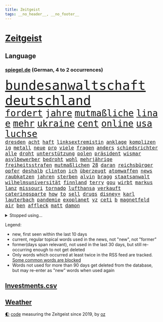 ```yaml
---
title: Zeitgeist
tags: __no_header__, __no_footer__
---
```


# [Zeitgeist](https://oliz.io/zeitgeist/)

## Language

<h3><a href="https://www.spiegel.de" target="_blank">spiegel.de</a> (German, 4 to 2 occurrences)</h3>
<p style="font-family:monospace">
<span style="font-size:32pt"><a href="news_links.html#bundesanwaltschaft" class="current">bundesanwaltschaft</a></span>
<span style="font-size:32pt"><a href="news_links.html#deutschland" class="current">deutschland</a></span>
<br>
<span style="font-size:22pt"><a href="news_links.html#fordert" class="current">fordert</a></span>
<span style="font-size:22pt"><a href="news_links.html#jahre" class="current">jahre</a></span>
<span style="font-size:22pt"><a href="news_links.html#mutmaßliche" class="current">mutmaßliche</a></span>
<span style="font-size:22pt"><a href="news_links.html#lina" class="new">lina</a></span>
<span style="font-size:22pt"><a href="news_links.html#e" class="current">e</a></span>
<span style="font-size:22pt"><a href="news_links.html#mehr" class="current">mehr</a></span>
<span style="font-size:22pt"><a href="news_links.html#ukraine" class="current">ukraine</a></span>
<span style="font-size:22pt"><a href="news_links.html#cent" class="current">cent</a></span>
<span style="font-size:22pt"><a href="news_links.html#online" class="current">online</a></span>
<span style="font-size:22pt"><a href="news_links.html#usa" class="current">usa</a></span>
<span style="font-size:22pt"><a href="news_links.html#luchse" class="new">luchse</a></span>
<br>
<span style="font-size:12pt"><a href="news_links.html#dresden" class="current">dresden</a></span>
<span style="font-size:12pt"><a href="news_links.html#acht" class="current">acht</a></span>
<span style="font-size:12pt"><a href="news_links.html#haft" class="current">haft</a></span>
<span style="font-size:12pt"><a href="news_links.html#linksextremistin" class="new">linksextremistin</a></span>
<span style="font-size:12pt"><a href="news_links.html#anklage" class="current">anklage</a></span>
<span style="font-size:12pt"><a href="news_links.html#komplizen" class="current">komplizen</a></span>
<span style="font-size:12pt"><a href="news_links.html#ig" class="current">ig</a></span>
<span style="font-size:12pt"><a href="news_links.html#metall" class="current">metall</a></span>
<span style="font-size:12pt"><a href="news_links.html#neue" class="current">neue</a></span>
<span style="font-size:12pt"><a href="news_links.html#pro" class="current">pro</a></span>
<span style="font-size:12pt"><a href="news_links.html#viele" class="current">viele</a></span>
<span style="font-size:12pt"><a href="news_links.html#fragen" class="current">fragen</a></span>
<span style="font-size:12pt"><a href="news_links.html#anders" class="current">anders</a></span>
<span style="font-size:12pt"><a href="news_links.html#schiedsrichter" class="current">schiedsrichter</a></span>
<span style="font-size:12pt"><a href="news_links.html#alle" class="current">alle</a></span>
<span style="font-size:12pt"><a href="news_links.html#droht" class="current">droht</a></span>
<span style="font-size:12pt"><a href="news_links.html#unterstützung" class="current">unterstützung</a></span>
<span style="font-size:12pt"><a href="news_links.html#polen" class="current">polen</a></span>
<span style="font-size:12pt"><a href="news_links.html#präsident" class="current">präsident</a></span>
<span style="font-size:12pt"><a href="news_links.html#wismar" class="new">wismar</a></span>
<span style="font-size:12pt"><a href="news_links.html#asylbewerber" class="current">asylbewerber</a></span>
<span style="font-size:12pt"><a href="news_links.html#bedroht" class="current">bedroht</a></span>
<span style="font-size:12pt"><a href="news_links.html#wohl" class="current">wohl</a></span>
<span style="font-size:12pt"><a href="news_links.html#mehrjährige" class="current">mehrjährige</a></span>
<span style="font-size:12pt"><a href="news_links.html#freiheitsstrafen" class="current">freiheitsstrafen</a></span>
<span style="font-size:12pt"><a href="news_links.html#mutmaßlichen" class="current">mutmaßlichen</a></span>
<span style="font-size:12pt"><a href="news_links.html#28" class="current">28</a></span>
<span style="font-size:12pt"><a href="news_links.html#daran" class="current">daran</a></span>
<span style="font-size:12pt"><a href="news_links.html#reichsbürger" class="current">reichsbürger</a></span>
<span style="font-size:12pt"><a href="news_links.html#opfer" class="current">opfer</a></span>
<span style="font-size:12pt"><a href="news_links.html#deshalb" class="current">deshalb</a></span>
<span style="font-size:12pt"><a href="news_links.html#clinton" class="current">clinton</a></span>
<span style="font-size:12pt"><a href="news_links.html#ich" class="current">ich</a></span>
<span style="font-size:12pt"><a href="news_links.html#überzeugt" class="current">überzeugt</a></span>
<span style="font-size:12pt"><a href="news_links.html#atomwaffen" class="current">atomwaffen</a></span>
<span style="font-size:12pt"><a href="news_links.html#news" class="current">news</a></span>
<span style="font-size:12pt"><a href="news_links.html#raubkatzen" class="current">raubkatzen</a></span>
<span style="font-size:12pt"><a href="news_links.html#jahren" class="current">jahren</a></span>
<span style="font-size:12pt"><a href="news_links.html#sterben" class="current">sterben</a></span>
<span style="font-size:12pt"><a href="news_links.html#alvin" class="new">alvin</a></span>
<span style="font-size:12pt"><a href="news_links.html#bragg" class="new">bragg</a></span>
<span style="font-size:12pt"><a href="news_links.html#staatsanwalt" class="current">staatsanwalt</a></span>
<span style="font-size:12pt"><a href="news_links.html#wilhelmsuniversität" class="new">wilhelmsuniversität</a></span>
<span style="font-size:12pt"><a href="news_links.html#finnland" class="current">finnland</a></span>
<span style="font-size:12pt"><a href="news_links.html#terry" class="new">terry</a></span>
<span style="font-size:12pt"><a href="news_links.html#gou" class="new">gou</a></span>
<span style="font-size:12pt"><a href="news_links.html#wirbt" class="current">wirbt</a></span>
<span style="font-size:12pt"><a href="news_links.html#markus" class="current">markus</a></span>
<span style="font-size:12pt"><a href="news_links.html#lanz" class="current">lanz</a></span>
<span style="font-size:12pt"><a href="news_links.html#missouri" class="current">missouri</a></span>
<span style="font-size:12pt"><a href="news_links.html#tornado" class="current">tornado</a></span>
<span style="font-size:12pt"><a href="news_links.html#lufthansa" class="current">lufthansa</a></span>
<span style="font-size:12pt"><a href="news_links.html#verkauft" class="current">verkauft</a></span>
<span style="font-size:12pt"><a href="news_links.html#cateringsparte" class="new">cateringsparte</a></span>
<span style="font-size:12pt"><a href="news_links.html#how" class="new">how</a></span>
<span style="font-size:12pt"><a href="news_links.html#to" class="current">to</a></span>
<span style="font-size:12pt"><a href="news_links.html#sell" class="new">sell</a></span>
<span style="font-size:12pt"><a href="news_links.html#drugs" class="new">drugs</a></span>
<span style="font-size:12pt"><a href="news_links.html#disney+" class="current">disney+</a></span>
<span style="font-size:12pt"><a href="news_links.html#karl" class="current">karl</a></span>
<span style="font-size:12pt"><a href="news_links.html#lauterbach" class="current">lauterbach</a></span>
<span style="font-size:12pt"><a href="news_links.html#pandemie" class="current">pandemie</a></span>
<span style="font-size:12pt"><a href="news_links.html#exoplanet" class="new">exoplanet</a></span>
<span style="font-size:12pt"><a href="news_links.html#yz" class="new">yz</a></span>
<span style="font-size:12pt"><a href="news_links.html#ceti" class="new">ceti</a></span>
<span style="font-size:12pt"><a href="news_links.html#b" class="current">b</a></span>
<span style="font-size:12pt"><a href="news_links.html#magnetfeld" class="new">magnetfeld</a></span>
<span style="font-size:12pt"><a href="news_links.html#air" class="current">air</a></span>
<span style="font-size:12pt"><a href="news_links.html#ben" class="current">ben</a></span>
<span style="font-size:12pt"><a href="news_links.html#affleck" class="current">affleck</a></span>
<span style="font-size:12pt"><a href="news_links.html#matt" class="new">matt</a></span>
<span style="font-size:12pt"><a href="news_links.html#damon" class="new">damon</a></span>
</p>
<details>
<summary>Stopped using...</summary>
<p class="former" style="font-size:12pt">
75(895) mitunter(895) stars(895) toni(895) denken(894) rote(894) steigenden(894) aufmerksamkeit(893) beobachten(893) freien(893) heftig(892) myanmar(892) rechtsextreme(892) 12(891) bundesrepublik(891) coronamaßnahmen(891) diktator(891) einwohner(891) einzug(891) endet(891) gemeinden(891) nazis(891) terroristen(891) einstigen(890) fbi(890) gerechtigkeit(890) höher(890) verunglückt(890) besitzer(889) elektroauto(889) engagement(889) präsidentschaftswahl(889) öfter(889) bayerische(888) enthüllt(888) kaputt(888) legendären(888) minute(888) reiche(888) unerwartet(888) verriet(888) abstimmen(887) bilden(887) bloß(887) einführen(887) fahrzeuge(887) kontrolliert(887) maskenpflicht(887) november(887) privaten(887) bundestagswahl(886) gebraucht(886) san(886) woher(886) bmw(885) niederländische(885) ringt(885) schlug(885) big(884) diplomaten(884) herzogin(884) kamera(884) miteinander(884) nigeria(884) standort(884) erkrankung(883) feuerwehrleute(883) kandidaten(883) rettet(883) selben(883) fahrt(882) gastgeber(882) kochen(882) reißt(882) 3(881) demokratische(881) premiere(881) schmidt(881) warf(881) half(880) mittlerweile(880) sendet(880) aktiv(879) demokratischen(879) sichergestellt(879) verkaufen(879) 45(878) park(878) wende(878) flüchtlingen(877) genauso(877) potsdam(877) tödlich(877) bedeutung(876) stadion(876) ordnung(875) einnahmen(874) produzieren(874) feld(873) form(873) gefangene(872) meinen(872) tragödie(872) vieles(871) außerhalb(870) dich(870) kate(870) spanische(870) aufarbeitung(869) mehrerer(869) echten(868) einiger(868) insassen(868) griechischen(866) syrer(866) vorne(865) bob(864) enorme(864) enttäuschung(863) istanbul(863) rang(863) stress(863) beitrag(862) ministerien(861) popstar(860) automatisch(859) bester(859) entschuldigung(859) flagge(857) bundesnetzagentur(854) hinweis(853) 36(852) uhaft(849) überfordert(847) erhöhen(843) ursprünglich(840) daheim(835) weltmeisterschaft(835) leiter(809) westliche(781) fuhren(776) gemüse(772) verlusten(754) 4000(746) ausländischen(735) athen(731) wochenrückblick(714) angebote(712) 250(702) zwischenfall(695) fußballstar(686) holz(677) arbeitsmarkt(666) spiegelreporter(646) eröffnung(634) seither(630) kümmern(627) drohenden(623) insbesondere(613) rechtens(612) las(603) ralf(603) vegas(603) ermordung(599) flut(596) landsleute(595) 120(588) kameras(587) umkämpften(585) jahrzehnt(580) erkrankte(577) 400000(575) ali(574) alternative(573) händen(566) niedergang(565) anlage(564) befreiung(561) schlafen(561) illegaler(556) kalten(550) 73(549) söders(541) schnelles(537) abtreibung(536) abhängigkeit(528) ruhestand(519) verständigt(514) parlamentarier(513) sprecherin(508) weißer(505) abu(504) feiertag(504) radikaler(504) rhein(504) ungewöhnliche(498) stromausfall(497) euländer(496) fahndet(494) stadtteil(494) generationen(488) nutzung(486) eindringlichen(484) summen(484) gewaltsamen(483) rande(482) trip(478) guterres(476) laura(475) energiekonzern(471) einfacher(468) waffenruhe(465) brennt(460) eukommissionschefin(457) einzig(447) bronze(444) ersatz(443) gefechte(441) waffenlieferungen(441) zerstörung(440) g7staaten(439) influencerin(436) ansprüche(434) hinzu(432) ring(428) überwachung(428) großbrand(426) vettel(426) berichteten(422) wandern(422) bonn(421) unterscheiden(420) 2002(417) kambodscha(415) wagt(415) dresdner(413) klitschko(409) journalismus(406) einheiten(404) verantwortlichen(402) verwaltung(395) rené(394) benötigt(393) silber(389) sklaverei(385) fortsetzen(383) inakzeptable(379) odessa(378) schildern(378) profitierte(376) ukrainenews(376) vorab(376) vertreten(372) künstlerin(366) typ(365) breiten(361) ungewiss(361) klassenzimmer(359) niedersächsischen(355) raser(353) messerattacke(352) bezeichnen(348) indem(348) dmitrij(347) dicke(346) überlebenden(346) fair(345) g20(345) spekulationen(343) abgrund(341) fußballweltmeisterschaft(341) weichen(340) ernste(337) täters(337) g7(336) entsprechend(334) ertrinken(334) einsetzt(324) usdollar(322) hammer(321) regieren(320) ärztinnen(320) fahrräder(314) halt(314) verdrängen(309) fragwürdige(308) el(307) momentan(303) ereignete(300) klimakatastrophe(300) r(300) empfindet(298) lngterminal(298) cannabis(297) demonstrierende(296) zumutung(295) debattiert(293) zeremonie(292) dividende(291) heimspiel(291) kaiserslautern(290) 22jähriger(288) tiefer(286) laufender(284) save(284) dokument(283) exmann(283) senegal(283) therapien(283) kaffee(282) miss(282) tempel(282) idol(281) furore(278) wohnmobil(278) voraussichtlich(276) hast(274) bewiesen(273) geschrumpft(273) maschine(273) gelöscht(272) jubelte(271) republikanern(271) uniper(271) attraktiver(270) baum(270) zwillinge(270) ryan(268) internationales(267) unentschieden(266) blatt(265) verbraucherzentrale(265) energieversorger(263) fünfmal(257) bruttoinlandsprodukt(256) nennen(256) bleibe(255) kampagne(255) genauer(254) davis(253) erhöhungen(253) uneins(253) verteilen(253) islamische(251) schmerzhaft(250) stören(249) vernichtet(249) medizinische(247) trendwende(245) gestrandete(244) koffer(244) bond(243) grundstück(243) fasst(240) verleihung(239) geräumt(238) umweltschützer(238) ältesten(237) victoria(236) gabrielle(233) linien(233) korrekt(232) tim(232) untergrund(232) brandt(230) schönheitsideale(230) üppige(227) children(225) zweitgrößte(225) kater(224) manipulation(224) protestbewegung(224) feierabend(223) 89(222) volksheld(222) erhielten(221) extremisten(220) flüsse(220) 25000(219) indirekt(218) raketenangriffen(217) durchzusetzen(215) terminal(215) selbstbewusstsein(214) parken(213) geistlichen(210) porträt(209) ramona(209) beworben(207) jackson(207) rot(206) achtziger(204) klappen(202) aufsicht(201) klimaprotest(201) missverständnis(200) regenfällen(200) telekom(200) kündigung(199) geprallt(198) oppositionschef(198) goldener(197) schmuck(196) gefährdung(195) intrigen(195) trauma(195) ökologisch(195) 1992(194) milliardengewinne(194) umweltfreundlich(194) vorreiter(194) bundesbank(193) eben(193) überreste(193) rihanna(192) satellitenbilder(192) zurückkehren(192) zuschuss(191) kanadischen(190) heikler(189) kontroverse(189) verhaltens(189) flüchtlingsunterkunft(188) schoigu(188) badenwürttembergischen(186) bewusstlos(185) erledigt(185) tel(185) recherche(183) bauart(182) kriminalität(182) nutzern(182) rechtsradikale(182) entkam(181) prominenteste(181) harmonie(180) tarifstreit(180) ansonsten(179) befreiten(179) besessen(179) zuzug(179) ausgenutzt(178) sportlerin(178) 2050(177) gaspreisbremse(176) potter(176) fortschrittlich(175) aviv(174) oregon(174) arroganz(173) quer(173) erschließen(172) psychologin(172) unternehmensberatung(172) grenzgebiet(171) machtwechsel(171) bootsunglück(170) hessischen(170) benennen(169) gemäßigt(169) rekordhalter(169) windsor(169) zusage(169) abwahl(168) lahmzulegen(168) dreieinhalb(167) finanzämter(166) kurswechsel(166) hergestellt(165) offensiv(165) symbole(165) verfängt(164) vergnügen(163) innere(162) müht(162) steven(162) teamkollegen(162) piqué(160) soldatin(160) daniela(159) flüssigerdgas(159) raketenangriffe(159) sofia(159) zweifeln(159) belege(158) hungersnot(157) immunsystem(157) milliardenschweren(157) überraschte(157) 3500(156) zusammengestoßen(155) feindbild(154) kapitalmarkt(154) parolen(154) regierenden(153) überbringen(153) übergewicht(153) erzielen(152) forscht(152) 23jährige(151) ausgegeben(151) geiger(151) wumms(151) ecken(150) rasanter(150) synagoge(150) desinformation(149) drehbücher(149) labourpartei(149) anerkannt(148) dominik(148) komponiert(148) lawine(147) streits(147) deckel(146) osterinsel(146) schönheit(146) schweben(145) energiepreisbremse(144) gerechte(144) teenagerin(144) unverständnis(144) absolviert(143) emanzipation(142) unterdrücken(142) daei(141) carolina(140) minsk(140) steve(140) unternommen(140) angetreten(139) aufsichtsrat(138) lebzeiten(138) schulterschluss(138) topspieler(138) forciert(137) gewehrt(137) hot(137) pyrotechnik(137) katholischer(136) neudelhi(136) obst(136) tottenham(136) wiederholung(136) year(136) befragung(135) erleichterung(135) fatih(135) harrt(135) mitarbeiterinnen(135) nächtlichen(134) sinnlos(134) titelfavorit(134) uskonzern(134) boulevardzeitung(133) zusammenstößen(133) fassungslosigkeit(132) gestohlenen(132) limit(132) nüchtern(132) orden(132) steuert(132) versichert(132) amerikanerin(131) ceo(130) kerzen(130) loben(130) tieres(130) birol(129) ieachef(129) schmid(129) sibirien(128) zubereitet(128) aktionäre(127) rücktrittsankündigung(126) ulm(126) rechtsextremist(125) wohnungsnot(125) as(124) düster(124) plastik(124) volkswirtschaft(124) schossen(123) verborgen(123) bahrain(122) finanzaufsicht(121) meiden(121) singt(121) ausharren(120) frühstück(120) jüdische(120) korruptionsprozess(120) grenzregion(119) miles(119) südafrikas(119) dhabi(118) stadien(118) chinesisches(117) artenschutz(116) profit(116) staates(116) stellenabbau(116) stimmten(116) verschicken(116) verunsichert(116) itamar(115) pop(115) basf(114) nordkoreanische(114) regimekritiker(114) umsatzeinbruch(114) neuartigen(113) ungehorsam(113) abbauen(112) angestoßen(112) antwortet(112) prophezeit(112) skispringen(112) maren(111) skispringerin(111) süß(111) chefposten(110) gedroht(110) winterpause(110) hirn(109) kassierten(109) protestierende(109) traunstein(109) mediathek(108) nevada(108) exemplare(107) pakistanischen(107) sieges(107) text(107) tribüne(107) unterschriften(107) 47(106) nutzerinnen(106) prangt(106) winterschlaf(106) diverser(105) gewöhnt(105) bewaffneter(104) erdgasförderung(104) ließe(104) traumjob(104) welch(104) lieder(103) segler(103) vollen(102) frontal(101) game(101) kunstwerk(101) prorussische(101) raketentest(101) wagnergruppe(101) bräuchten(100) gegenentwurf(100) jüdisches(100) linus(100) saarlouis(100) städtischen(100) reste(98) totale(98) krisenmanagement(97) landeshauptstadt(97) banker(96) eisige(96) leeren(96) madonna(96) spielmacher(96) bewaffneten(95) goldenen(95) labor(95) persönlichkeit(95) regierende(95) terrorisiert(95) toyota(95) emails(94) metalband(94) nordirlandprotokoll(94) naturschützer(93) akzeptanz(92) erzwingen(92) flüchtete(92) krachend(92) sangen(92) auffällige(91) befindlichkeiten(91) cook(91) ferner(91) klimabericht(91) mac(91) mühsam(91) paartherapeuten(91) unmöglich(91) verschanzen(91) dominanz(90) erhob(90) erwürgt(90) sattel(90) steuerzahlerbund(90) eubeitritt(89) gespült(89) hochfahren(89) streitkräften(89) treffers(89) ungewöhnlicher(89) kombination(88) rassismusvorwurf(88) rächt(88) tumor(88) vizeweltmeister(88) würstchen(88) ähnlicher(88) aufgelöst(87) biograf(87) cloppenburg(87) fynn(87) geschützten(87) kliemann(87) mag(87) 170000(86) bukele(86) gasförderung(86) gebrannt(86) lila(86) milliardensubventionen(86) nachholbedarf(86) nayib(86) parlamentsausschuss(86) polarlichter(86) preisbremsen(86) salvador(86) trieb(86) vätern(86) wunderbare(86) filzskandal(85) illerkirchberg(85) oberhof(85) strukturelle(85) woke(85) herzop(84) millionenpublikum(84) regierungsbündnis(84) schlapp(84) sicherungsverwahrung(84) armbruster(83) autopilot(83) bands(83) hecking(83) nathalie(83) 70000(82) euparlamentspräsidentin(82) kundgebung(82) metsola(82) thessaloniki(82) traditionellen(82) wegfall(82) behandeln(81) co2speicher(81) drangen(81) kongo(81) ziviler(81) fremden(80) gasspeichern(80) pionier(80) verlässlichen(80) csupolitiker(79) down(79) einwanderer(79) mindern(79) platzen(79) prestige(79) roberta(79) verheerendes(79) annahme(78) cold(78) goggia(78) grundlegenden(78) mexikostadt(78) mitgliedsländer(78) revolutionswächter(78) schatz(78) schwimmendes(78) strikten(78) unerwarteter(78) winterwetter(78) überflüssig(78) hungern(77) rechtmäßigkeit(77) rückenschmerzen(77) satzung(77) üppig(77) biennale(76) ganzer(76) kuratiert(76) nachfahren(76) quote(76) raumkapsel(76) sagten(76) untersuchungsbericht(76) venedig(76) verspannungen(76) vorweg(76) weber(76) brustkrebs(75) feldern(75) öffentlichkeitswirksam(75) auflage(74) bayerisches(74) gesundheitliche(74) großstädte(74) lecker(74) mobile(74) todesliste(74) afdpolitikerin(73) arbeitszeiten(73) besserung(73) bußgeld(73) tiefgarage(73) zankt(73) aufgehört(72) entfremdung(72) krebstherapie(72) rechtsextremisten(72) zufriedener(72) autoritäre(71) festivals(71) gebühren(71) häftlinge(71) mitsamt(71) prozesse(71) schilderte(71) sojuskapsel(71) theaterleiter(71) wahnsinn(71) wettern(71) genehmigungen(70) filmfestival(69) möglichem(69) politikers(69) unterstütze(69) abgewickelt(68) abschlussdokument(68) lüdenscheid(68) saßen(68) unablässig(68) benfica(67) schein(67) akute(66) fernando(66) patientenschützer(66) podest(66) wolodymir(66) zwischenbilanz(66) christdemokraten(65) häuslicher(65) irrtum(65) ludwigshafen(65) michail(65) relativiert(65) tauchern(65) berufungsverfahren(64) fahrzeugen(64) fleischwolf(64) kambodschanischen(64) kandidatin(64) mandat(64) neutral(64) bolivien(63) coronatestpflicht(63) desinteresse(63) hochhaus(63) lautstarker(63) prinzen(63) raumfahrer(63) autobahnbrücke(62) graf(62) lügenmärchen(62) memphis(62) seeler(62) stiehlt(62) 2005(61) süditalien(61) wohlstand(61) basketballprofi(60) griechen(60) juan(60) gesundheitsamt(59) rückgrat(59) schiene(59) abwehrspieler(58) ampelbündnis(58) fehlendes(58) klausur(58) silvesterkrawallen(58) wellinger(58) behördenangaben(57) bewahren(57) demokratisch(57) gewaltsame(57) vorgesetzter(57) 250000(56) anteilnahme(56) bildungsungerechtigkeit(56) charlotte(56) euabgeordneter(56) gesichtet(56) jungstar(56) kommender(56) minderjährigen(56) türmt(56) verschärfte(56) abzukassieren(55) airbnb(55) allheilmittel(55) ausmisten(55) bänke(55) franco(55) ruhm(55) 34jährige(54) 365(54) arbeitslosenquote(54) jene(54) kräften(54) wikipedia(54) willy(54) babysitter(53) dunkler(53) ebikes(53) einbrechen(53) ergänzen(53) europäisches(53) lebensmittelbranche(53) palästinensern(53) umarmen(53) verkehrssicherheit(53) überrannt(53) altbacken(52) esstisch(52) gemessen(52) romeo(52) ärgerte(52) ausrede(51) bundespolitische(51) härteste(51) leopard(51) schild(51) spdregierungschefin(51) technologie(51) filter(50) hanks(50) koks(50) langläuferinnen(50) neureuther(50) revanchiert(50) schreckschusswaffen(50) sensationell(50) zusammenstöße(50) antisemitischer(49) hereingefallen(49) kuriosen(49) titelrennen(49) trieben(49) wmgeneralprobe(49) überdenken(49) 59jährige(48) beschwört(48) büßen(48) mordverdachts(48) süchtig(48) 14000(47) bürokratischer(47) glamour(47) kassierte(47) 425(46) automarkt(46) fehlerhaft(46) gefühlt(46) geldtransporter(46) hitlergruß(46) nudeln(46) pantera(46) winterstürme(46) antritt(45) bowl(45) frösche(45) gestörte(45) olympiadritte(45) passagen(45) platzverweis(45) queensland(45) vertraut(45) wetterbedingungen(45) windenergieausbau(45) zaubertor(45) zurückgelassen(45) 1990(44) drittländer(44) formieren(44) friedlicher(44) hockeynationalmannschaft(44) kira(44) manöver(44) nicolas(44) durchschnittliche(43) jäger(43) katastrophalen(43) shakira(43) soße(43) streitgespräch(43) antonio(42) exkommandeur(42) fluchtroute(41) friedensinitiative(41) jelena(41) kürzen(41) sandsäcken(41) supercomputer(41) zurückgreifen(41) schneeregen(40) versteht(40) 22jährigen(39) ermuntert(39) grundsteuer(39) landtagswahl(39) only(39) robust(39) vermittlerrolle(39) bandenkriminalität(38) green(38) jubiläum(38) klammert(38) schönheitswettbewerb(38) elektrischen(37) erdrosselt(37) hansgeorg(37) intendantin(37) maaßen(37) state(37) vorzubereiten(37) wmsilber(37) bekomme(36) generäle(36) highlight(36) militäreinsatz(36) prügeln(36) stoppte(36) ausgeraubt(35) beschwerte(35) demut(35) halbieren(35) jahrelangem(35) oberstaatsanwalt(35) ostdeutsche(35) portland(35) spiegelredakteurin(35) sportverein(35) césar(34) geburtstagsfeier(34) gramm(34) kürze(34) wunden(34) act(33) bobic(33) dragon(33) favoritin(33) fredi(33) friedliche(33) kriegsgerät(33) nachhaltige(33) oppositionsbündnis(33) reduction(33) stellvertretende(33) symbolische(33) wasserspeicher(33) dramatischer(32) hildburghausen(32) hinterließen(32) lawinenunglück(32) lebendig(32) rüffel(32) schöpfer(32) 18000(31) allergiker(31) felipe(31) hinzugefügt(31) kriegsbeginns(31) marius(31) aussuchen(30) geklauten(30) toll(30) transparente(30) maroden(29) nachdruck(29) ungesund(29) wandlung(29) amazonasregenwald(28) eon(28) gewendet(28) pausen(28) rettenden(28) streitfrage(28) tabellenkeller(28) tool(28) verschleppte(28) vorentscheid(28) abgeraten(27) aicher(27) attackieren(27) ausdauernd(27) erdbebenkatastrophe(27) ertrank(27) schlafzimmer(27) unterschätzte(27) bessert(26) paypal(26) sogenannter(26) syrische(26) unterbrechung(26) zerreibt(26) überschattet(26) bip(25) co₂zertifikate(25) durchziehen(25) gewisser(25) kriegsflüchtlinge(25) regierungspartner(25) superg(25) symbolträchtige(25) taugen(25) umgerechnet(25) weitestgehend(25) drückt(24) herrmanns(24) angegeben(23) eisgrenze(23) magen(23) propagandashow(23) schiffsunglück(23) skiwm(23) vernachlässigt(23) aktionären(22) battle(22) defensiv(22) generalüberholung(22) kiwerkzeuge(22) kriegsjahr(22) solutions(22) stärkste(22) therapie(22) verkehrsverbünde(22) arbeitnehmervertreter(21) düsterer(21) pflichtdienst(21) teilnehmende(21) erklärungsnöte(20) halbmond(20) kletterte(20) konsens(20) leidenschaftlicher(20) mischte(20) ordentlich(20) scheiße(20) vernichtenden(20) abtransportiert(19) aufgerüstet(19) ernähren(19) geredet(19) greifswald(19) nachbeben(19) einschränkung(18) kanälen(18) luftwaffenstützpunkt(18) müttern(18) reuter(18) vereinfachen(18) wmgold(18) energiemärkten(17) fünfstöckigen(17) geborene(17) nbageschichte(17) offenzulegen(17) potenzial(17) wohngebiete(17) wurzeln(17) ausweitung(16) auswendig(16) clippers(16) emblem(16) grafiken(16) michigan(16) sondierungsgespräche(16) 15jähriger(15) amalia(15) aufräumen(15) beraubt(15) blöde(15) lsd(15) olympiasieg(15) ratlos(15) schwarm(15) erleuchtet(14) hun(14) rezension(14) sen(14) vermögensverwalter(14) antisemiten(13) brände(13) bunker(13) medienkonsum(13) schnittmengen(13) schätzings(13) tennisprofi(13) university(13) vorfahren(13) arbeitgeberverband(12) augsburger(12) ausstatten(12) belügen(12) hautfarbe(12) leuchtete(12) popsuperstar(12) sondierungen(12) weitergegeben(12) claire(11) deutschebanktochter(11) dsv(11) jüngster(11) profiling(11) racial(11) spdmitglied(11) verletzungssorgen(11) weitreichenden(11)
</p>
</details>
<p>Legend:
<ul>
<li><span class="new">new</span>, first seen within the last 10 days</li>
<li><span class="current">current</span>, regular topical words used in the news, not "new", not "former"</li>
<li><span class="former">former(days span relevant)</span>, not used in the last 30 days, but still re-occurring enough to not get deleted</li>
<li>Only words which occurred at least twice in the RSS feed are tracked. <a href="language/filters.py">Some common words are blocked</a></li>
<li>Words not used for more than 90 days get deleted from the database, but may re-enter as "new" words when used again</li>
</ul>
</p>

## [Investments](investments.html)[.csv](investments.csv)

## [Weather](weather.html)

<footer>
<a href="javascript:toggleTheme()" class="nav">🌓</a>
<a href="https://github.com/ooz/zeitgeist">code</a> measuring the Zeitgeist since 2019, by <a href="https://oliz.io">oz</a>
</footer>
